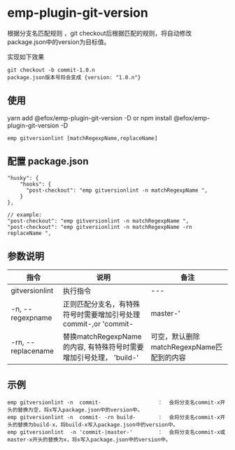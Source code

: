 # emp-plugin-git-version
根据分支名匹配规则 ，git checkout后根据匹配的规则，将自动修改package.json中的version为目标值。

实现如下效果
```
git checkout -b commit-1.0.n
package.json版本号将会变成 {version: "1.0.n"}
```

## 使用
yarn add @efox/emp-plugin-git-version -D
or npm install @efox/emp-plugin-git-version -D

```
emp gitversionlint [matchRegexpName,replaceName]
```
## 配置 package.json
```
"husky": {
    "hooks": {
      "post-checkout": "emp gitversionlint -n matchRegexpName ",
    }
},

// example: 
"post-checkout": "emp gitversionlint -n matchRegexpName ",
"post-checkout": "emp gitversionlint -n matchRegexpName -rn replaceName ",
```

## 参数说明
| 指令 | 说明 | 备注 |
| --- | --- | --- |
| gitversionlint | 执行指令 | --- | 
| -n, --regexpname | 正则匹配分支名，有特殊符号时需要增加引号处理 commit-,or 'commit-|master-' | 'commit-|master-'将会匹配到commit-1.0.0,master-1.0.0名称，留下1.0.0 | 
| -rn, --replacename | 替换matchRegexpName的内容, 有特殊符号时需要增加引号处理， 'build-' | 可空，默认删除matchRegexpName匹配到的内容 | 

## 示例
```
emp gitversionlint -n  commit-                  ：  会将分支名commit-x开头的替换为空，将x写入package.json中的version中。
emp gitversionlint -n  commit- -rn build-       ：  会将分支名commit-x开头的替换为build-x，将build-x写入package.json中的version中。
emp gitversionlint  -n 'commit-|master-'        ：  会将分支名commit-x或master-x开头的替换为x，将x写入package.json中的version中。
```
